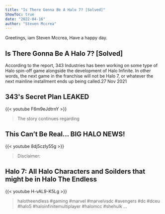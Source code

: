 ```yaml
---
title: "Is There Gonna Be A Halo 7? [Solved]"
ShowToc: true 
date: "2022-04-16"
author: "Steven Mccrea" 
---
```


Greetings, iam Steven Mccrea, Have a happy day.
## Is There Gonna Be A Halo 7? [Solved]
 According to the report, 343 Industries has been working on some type of Halo spin-off game alongside the development of Halo Infinite. In other words, the next game in the franchise will not be Halo 7, or whatever the next mainline installment ends up being called.27 Nov 2021

## 343's Secret Plan LEAKED
{{< youtube F6m9eJdtrnY >}}
>The story continues regarding 

## This Can’t Be Real... BIG HALO NEWS!
{{< youtube 8dj5czIy55g >}}
>Disclaimer: 

## Halo 7: All Halo Characters and Soilders that might be in Halo The Endless
{{< youtube H-vAL9-K5Lg >}}
>halotheendless #gaming #marvel #marvelvsdc #avengers #dc #dceu #halo5 #haloinfinitemultiplayer #halomcc #shehulk ...


